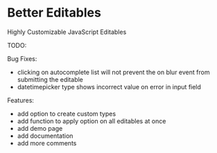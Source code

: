# Better Editables
Highly Customizable JavaScript Editables



TODO:

Bug Fixes:
- clicking on autocomplete list will not prevent the on blur event from submitting the editable
- datetimepicker type shows incorrect value on error in input field

Features:
- add option to create custom types
- add function to apply option on all editables at once
- add demo page
- add documentation
- add more comments
